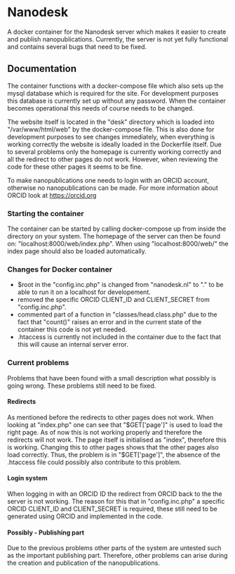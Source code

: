 # Nanodesk
A docker container for the Nanodesk server which makes it easier to create and publish nanopublications.
Currently, the server is not yet fully functional and contains several bugs that need to be fixed.
## Documentation
The container functions with a docker-compose file which also sets up the mysql database which is required for the site. For development purposes this database is currently set up without any password. When the container becomes operational this needs of course needs to be changed.

The website itself is located in the "desk" directory which is loaded into "/var/www/html/web" by the docker-compose file. This is also done for development purposes to see changes immediately, when everything is working correctly the website is ideally loaded in the Dockerfile itself. Due to several problems only the homepage is currently working correctly and all the redirect to other pages do not work. However, when reviewing the code for these other pages it seems to be fine.

To make nanopublications one needs to login with an ORCID account, otherwise no nanopublications can be made. For more information about ORCID look at https://orcid.org

### Starting the container
The container can be started by calling docker-compose up from inside the directory on your system. The homepage of the server can then be found on: "localhost:8000/web/index.php". When using "localhost:8000/web/" the index page should also be loaded automatically.

### Changes for Docker container
* $root in the "config.inc.php" is changed from "nanodesk.nl" to "." to be able to run it on a localhost for developement.
* removed the specific ORCID CLIENT_ID and CLIENT_SECRET from "config.inc.php".
* commented part of a function in "classes/head.class.php" due to the fact that "count()" raises an error and in the current state of the container this code is not yet needed.
* .htaccess is currently not included in the container due to the fact that this will cause an internal server error.

### Current problems
Problems that have been found with a small description what possibly is going wrong. These problems still need to be fixed.
#### Redirects
As mentioned before the redirects to other pages does not work. When looking at "index.php" one can see that "$GET['page']" is used to load the right page. As of now this is not working properly and therefore the redirects will not work. The page itself is initialised as "index", therefore this is working. Changing this to other pages shows that the other pages also load correctly. Thus, the problem is in "$GET['page']", the absence of the .htaccess file could possibly also contribute to this problem.

#### Login system
When logging in with an ORCID ID the redirect from ORCID back to the the server is not working. The reason for this that in "config.inc.php" a specific ORCID CLIENT_ID and CLIENT_SECRET is required, these still need to be generated using ORCID and implemented in the code. 


#### Possibly - Publishing part
Due to the previous problems other parts of the system are untested such as the important publishing part. Therefore, other problems can arise during the creation and publication of the nanopublications.
